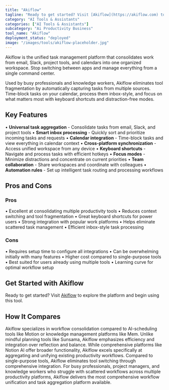 ```yaml
---
title: "Akiflow"
tagline: "Ready to get started? Visit [Akiflow](https://akiflow.com) to explore the platform and begin using this tool...."
category: "AI Tools & Assistants"
categories: ["AI Tools & Assistants"]
subcategory: "Ai Productivity Business"
tool_name: "Akiflow"
deployment_status: "deployed"
image: "/images/tools/akiflow-placeholder.jpg"
---
```

Akiflow is the unified task management platform that consolidates work from email, Slack, project tools, and calendars into one organized workspace. Stop switching between apps and manage everything from a single command center.

Used by busy professionals and knowledge workers, Akiflow eliminates tool fragmentation by automatically capturing tasks from multiple sources. Time-block tasks on your calendar, process them inbox-style, and focus on what matters most with keyboard shortcuts and distraction-free modes.

## Key Features

• **Universal task aggregation** - Consolidate tasks from email, Slack, and project tools
• **Smart inbox processing** - Quickly sort and prioritize incoming tasks and requests
• **Calendar integration** - Time-block tasks and view everything in calendar context
• **Cross-platform synchronization** - Access unified workspace from any device
• **Keyboard shortcuts** - Navigate and process tasks with efficient hotkeys
• **Focus modes** - Minimize distractions and concentrate on current priorities
• **Team collaboration** - Share workspaces and coordinate with colleagues
• **Automation rules** - Set up intelligent task routing and processing workflows

## Pros and Cons

### Pros
• Excellent at consolidating multiple productivity tools
• Reduces context switching and tool fragmentation
• Great keyboard shortcuts for power users
• Strong integration with popular work platforms
• Helps eliminate scattered task management
• Efficient inbox-style task processing

### Cons
• Requires setup time to configure all integrations
• Can be overwhelming initially with many features
• Higher cost compared to single-purpose tools
• Best suited for users already using multiple tools
• Learning curve for optimal workflow setup

## Get Started with Akiflow

Ready to get started? Visit [Akiflow](https://akiflow.com) to explore the platform and begin using this tool.

## How It Compares

Akiflow specializes in workflow consolidation compared to AI-scheduling tools like Motion or knowledge management platforms like Mem. Unlike mindful planning tools like Sunsama, Akiflow emphasizes efficiency and integration over reflection and balance. While comprehensive platforms like Notion AI offer broader functionality, Akiflow excels specifically at aggregating and unifying existing productivity workflows. Compared to single-purpose tools, Akiflow eliminates tool switching through comprehensive integration. For busy professionals, project managers, and knowledge workers who struggle with scattered workflows across multiple productivity platforms, Akiflow delivers the most comprehensive workflow unification and task aggregation platform available.